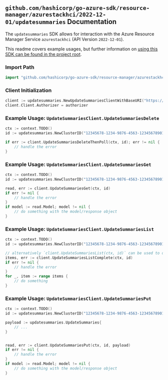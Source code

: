 
## `github.com/hashicorp/go-azure-sdk/resource-manager/azurestackhci/2022-12-01/updatesummaries` Documentation

The `updatesummaries` SDK allows for interaction with the Azure Resource Manager Service `azurestackhci` (API Version `2022-12-01`).

This readme covers example usages, but further information on [using this SDK can be found in the project root](https://github.com/hashicorp/go-azure-sdk/tree/main/docs).

### Import Path

```go
import "github.com/hashicorp/go-azure-sdk/resource-manager/azurestackhci/2022-12-01/updatesummaries"
```


### Client Initialization

```go
client := updatesummaries.NewUpdateSummariesClientWithBaseURI("https://management.azure.com")
client.Client.Authorizer = authorizer
```


### Example Usage: `UpdateSummariesClient.UpdateSummariesDelete`

```go
ctx := context.TODO()
id := updatesummaries.NewClusterID("12345678-1234-9876-4563-123456789012", "example-resource-group", "clusterValue")

if err := client.UpdateSummariesDeleteThenPoll(ctx, id); err != nil {
	// handle the error
}
```


### Example Usage: `UpdateSummariesClient.UpdateSummariesGet`

```go
ctx := context.TODO()
id := updatesummaries.NewClusterID("12345678-1234-9876-4563-123456789012", "example-resource-group", "clusterValue")

read, err := client.UpdateSummariesGet(ctx, id)
if err != nil {
	// handle the error
}
if model := read.Model; model != nil {
	// do something with the model/response object
}
```


### Example Usage: `UpdateSummariesClient.UpdateSummariesList`

```go
ctx := context.TODO()
id := updatesummaries.NewClusterID("12345678-1234-9876-4563-123456789012", "example-resource-group", "clusterValue")

// alternatively `client.UpdateSummariesList(ctx, id)` can be used to do batched pagination
items, err := client.UpdateSummariesListComplete(ctx, id)
if err != nil {
	// handle the error
}
for _, item := range items {
	// do something
}
```


### Example Usage: `UpdateSummariesClient.UpdateSummariesPut`

```go
ctx := context.TODO()
id := updatesummaries.NewClusterID("12345678-1234-9876-4563-123456789012", "example-resource-group", "clusterValue")

payload := updatesummaries.UpdateSummaries{
	// ...
}


read, err := client.UpdateSummariesPut(ctx, id, payload)
if err != nil {
	// handle the error
}
if model := read.Model; model != nil {
	// do something with the model/response object
}
```
